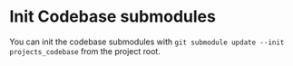 # Init Codebase submodules

You can init the codebase submodules with `git submodule update --init projects_codebase` from the project root. 